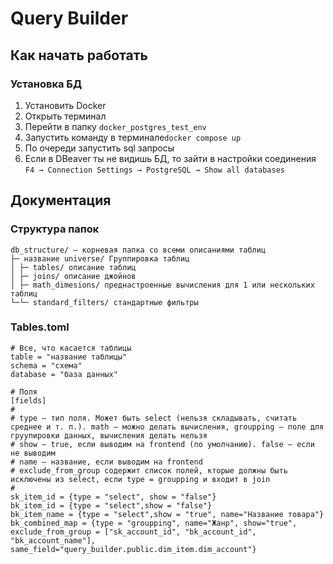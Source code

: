# Query Builder

## Как начать работать
### Установка БД
1. Установить Docker
2. Открыть терминал
3. Перейти в папку ```docker_postgres_test_env```
4. Запустить команду в терминале```docker compose up```
5. По очереди запустить sql запросы
6. Если в DBeaver ты не видишь БД, то зайти в настройки соединения ```F4 → Connection Settings → PostgreSQL → Show all databases```

## Документация 

### Структура папок
```
db_structure/ — корневая папка со всеми описаниями таблиц
├─ название universe/ Группировка таблиц
│ ├─ tables/ описание таблиц
│ ├─ joins/ описание джойнов
│ ├─ math_dimesions/ преднастроенные вычисления для 1 или нескольких таблиц
└─└─ standard_filters/ стандартные фильтры
```
### Tables.toml
```
# Все, что касается таблицы
table = "название таблицы"
schema = "схема"
database = "база данных"

# Поля
[fields]
#
# type — тип поля. Может быть select (нельзя складывать, считать среднее и т. п.). math — можно делать вычисления, groupping — поле для груупировки данных, вычисления делать нельзя 
# show — true, если выводим на frontend (по умолчанию). false — если не выводим
# name — название, если выводим на frontend
# exclude_from_group содержит список полей, кторые должны быть исключены из select, если type = groupping и входит в join
#
sk_item_id = {type = "select", show = "false"}
bk_item_id = {type = "select",show = "false"}
bk_item_name = {type = "select",show = "true", name="Название товара"}
bk_combined_map = {type = "groupping", name="Жанр", show="true", exclude_from_group = ["sk_account_id", "bk_account_id", "bk_account_name"], same_field="query_builder.public.dim_item.dim_account"}

```